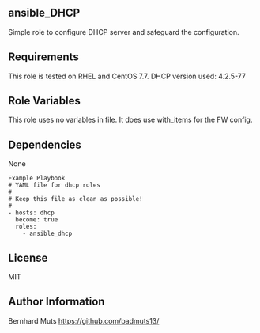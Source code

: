 ## ansible_DHCP
Simple role to configure DHCP server and safeguard the configuration. 

## Requirements
This role is tested on RHEL and CentOS 7.7.
DHCP version used: 4.2.5-77

## Role Variables
This role uses no variables in file. It does use with_items for the FW config.

## Dependencies
None

	Example Playbook
	# YAML file for dhcp roles
	#
	# Keep this file as clean as possible! 
	#
	- hosts: dhcp
	  become: true
	  roles:
	    - ansible_dhcp

License
-------

MIT

Author Information
------------------
Bernhard Muts
https://github.com/badmuts13/
